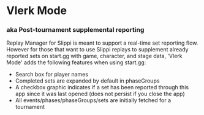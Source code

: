 # Vlerk Mode
### aka Post-tournament supplemental reporting
Replay Manager for Slippi is meant to support a real-time set reporting flow.
However for those that want to use Slippi replays to supplement already reported sets on start.gg with game, character, and stage data, 'Vlerk Mode' adds the following features when using start.gg:
* Search box for player names
* Completed sets are expanded by default in phaseGroups
* A checkbox graphic indicates if a set has been reported through this app since it was last opened (does not persist if you close the app)
* All events/phases/phaseGroups/sets are initially fetched for a tournament
